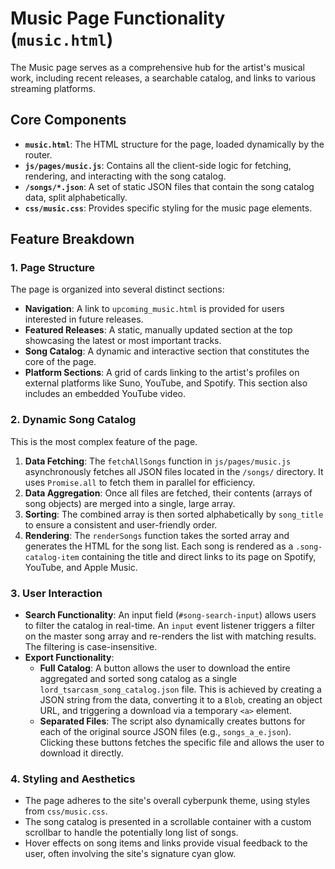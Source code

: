 # Music Page Functionality (`music.html`)

The Music page serves as a comprehensive hub for the artist's musical work, including recent releases, a searchable catalog, and links to various streaming platforms.

## Core Components
- **`music.html`**: The HTML structure for the page, loaded dynamically by the router.
- **`js/pages/music.js`**: Contains all the client-side logic for fetching, rendering, and interacting with the song catalog.
- **`/songs/*.json`**: A set of static JSON files that contain the song catalog data, split alphabetically.
- **`css/music.css`**: Provides specific styling for the music page elements.

## Feature Breakdown

### 1. Page Structure
The page is organized into several distinct sections:
- **Navigation**: A link to `upcoming_music.html` is provided for users interested in future releases.
- **Featured Releases**: A static, manually updated section at the top showcasing the latest or most important tracks.
- **Song Catalog**: A dynamic and interactive section that constitutes the core of the page.
- **Platform Sections**: A grid of cards linking to the artist's profiles on external platforms like Suno, YouTube, and Spotify. This section also includes an embedded YouTube video.

### 2. Dynamic Song Catalog
This is the most complex feature of the page.
1.  **Data Fetching**: The `fetchAllSongs` function in `js/pages/music.js` asynchronously fetches all JSON files located in the `/songs/` directory. It uses `Promise.all` to fetch them in parallel for efficiency.
2.  **Data Aggregation**: Once all files are fetched, their contents (arrays of song objects) are merged into a single, large array.
3.  **Sorting**: The combined array is then sorted alphabetically by `song_title` to ensure a consistent and user-friendly order.
4.  **Rendering**: The `renderSongs` function takes the sorted array and generates the HTML for the song list. Each song is rendered as a `.song-catalog-item` containing the title and direct links to its page on Spotify, YouTube, and Apple Music.

### 3. User Interaction
- **Search Functionality**: An input field (`#song-search-input`) allows users to filter the catalog in real-time. An `input` event listener triggers a filter on the master song array and re-renders the list with matching results. The filtering is case-insensitive.
- **Export Functionality**:
    - **Full Catalog**: A button allows the user to download the entire aggregated and sorted song catalog as a single `lord_tsarcasm_song_catalog.json` file. This is achieved by creating a JSON string from the data, converting it to a `Blob`, creating an object URL, and triggering a download via a temporary `<a>` element.
    - **Separated Files**: The script also dynamically creates buttons for each of the original source JSON files (e.g., `songs_a_e.json`). Clicking these buttons fetches the specific file and allows the user to download it directly.

### 4. Styling and Aesthetics
- The page adheres to the site's overall cyberpunk theme, using styles from `css/music.css`.
- The song catalog is presented in a scrollable container with a custom scrollbar to handle the potentially long list of songs.
- Hover effects on song items and links provide visual feedback to the user, often involving the site's signature cyan glow.

